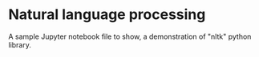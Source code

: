 # Natural language processing
 A sample Jupyter notebook file to show, a demonstration of "nltk" python library.

